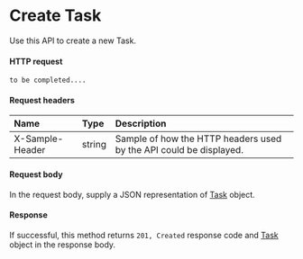 # Create Task

Use this API to create a new Task.
#### HTTP request
```http
to be completed....
```
#### Request headers
| Name       | Type | Description|
|:---------------|:--------|:----------|
| X-Sample-Header  | string  | Sample of how the HTTP headers used by the API could be displayed.|

#### Request body
In the request body, supply a JSON representation of [Task]('../api/task.md') object.


#### Response
If successful, this method returns `201, Created` response code and [Task](../resources/task.md) object in the response body.

